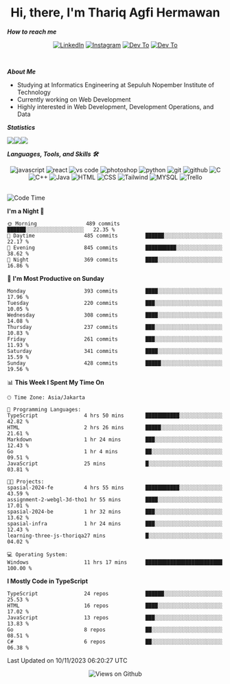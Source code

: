 <div align="center">
  <h1>Hi, there, I'm Thariq Agfi Hermawan</h1>
</div>


***How to reach me***
<p align='center'>
   <a href="https://www.linkedin.com/in/thariqagfihermawan" target="_blank"><img src="https://img.shields.io/badge/LinkedIn-0077B5?style=for-the-badge&logo=linkedin&logoColor=white" alt="LinkedIn"></a>
   <a href="https://www.instagram.com/thoriqagfi" target="_blank"><img src="https://img.shields.io/badge/Instagram-E4405F?style=for-the-badge&logo=instagram&logoColor=white" alt="Instagram"></a>
   <a href="https://medium.com/@thoriq.aghfi60" target="_blank"><img src="https://img.shields.io/badge/Medium-12100E?style=for-the-badge&logo=medium&logoColor=white" alt="Dev To"></a>
   <a href="https://linktr.ee/thoriqagfi" target="_blank"><img src="https://img.shields.io/badge/linktree-1de9b6?style=for-the-badge&logo=linktree&logoColor=white" alt="Dev To"></a>
</p>

<br>

***About Me***
- Studying at Informatics Engineering at Sepuluh Nopember Institute of Technology
- Currently working on Web Development
- Highly interested in Web Development, Development Operations, and Data

***Statistics***

<!-- [![GitHub Streak](http://github-readme-streak-stats.herokuapp.com?user=thoriqagfi&theme=dark)](https://git.io/streak-stats) -->

<div align="center">
  <div style="display: flex;">
    <img src="http://github-readme-streak-stats.herokuapp.com?user=thoriqagfi&theme=chartreuse-dark"/>
    <img src="https://github-readme-stats.vercel.app/api/top-langs/?username=thoriqagfi&layout=compact&&theme=chartreuse-dark&langs_count=8)](https://github.com/thoriqagfi"/>
    <img src="https://github-readme-stats.vercel.app/api?username=thoriqagfi&show_icons=true&theme=chartreuse-dark"/>
  </div>
</div>

<!-- [![Top Langs](https://github-readme-stats.vercel.app/api/top-langs/?username=thoriqagfi&layout=compact&&theme=chartreuse-dark&langs_count=8)](https://github.com/thoriqagfi)
< ![Agfi's GitHub stats](https://github-readme-stats.vercel.app/api?username=thoriqagfi&show_icons=true&theme=chartreuse-dark) -->

***Languages, Tools, and Skills 🛠***

  <div align="center">
    <img src="https://img.shields.io/badge/JavaScript-F7DF1E?style=for-the-badge&logo=javascript&logoColor=black" alt="javascript" />
    <img src="https://img.shields.io/badge/React-61DAFB?style=for-the-badge&logo=react&logoColor=black" alt="react" />
    <img src="https://img.shields.io/badge/vs%20code-007ACC?style=for-the-badge&logo=visual%20studio%20code&logoColor=white" alt="vs code" />
    <img src="https://img.shields.io/badge/adobe%20photoshop-31A8FF?style=for-the-badge&logo=adobe%20photoshop&logoColor=white" alt="photoshop" />
    <img src="https://img.shields.io/badge/python-3776AB?style=for-the-badge&logo=python&logoColor=white" alt="python" />
    <img src="https://img.shields.io/badge/Git-F05032?style=for-the-badge&logo=git&logoColor=white" alt="git" />
    <img src="https://img.shields.io/badge/GitHub-100000?style=for-the-badge&logo=github&logoColor=white" alt="github" />
    <img src="https://img.shields.io/badge/c-%2300599C.svg?style=for-the-badge&logo=c&logoColor=white" alt="C" />
    <img src="https://img.shields.io/badge/c++-%2300599C.svg?style=for-the-badge&logo=c%2B%2B&logoColor=white" alt="C++" />
    <img src="https://img.shields.io/badge/Java-ED8B00?style=for-the-badge&logo=java&logoColor=white" alt="Java"/>
    <img src="https://img.shields.io/badge/HTML5-E34F26?style=for-the-badge&logo=html5&logoColor=white" alt="HTML" />
    <img src="https://img.shields.io/badge/CSS-239120?&style=for-the-badge&logo=css3&logoColor=white" alt ="CSS" />
    <img src="https://img.shields.io/badge/tailwindcss-%2338B2AC.svg?style=for-the-badge&logo=tailwind-css&logoColor=white" alt="Tailwind" />
    <img src="https://img.shields.io/badge/MySQL-00000F?style=for-the-badge&logo=mysql&logoColor=white" alt="MYSQL" />
    <img src="https://img.shields.io/badge/Trello-%23026AA7.svg?style=for-the-badge&logo=Trello&logoColor=white" alt="Trello" />
  </div><br>

<!--START_SECTION:waka-->
![Code Time](http://img.shields.io/badge/Code%20Time-747%20hrs%201%20min-blue)

**I'm a Night 🦉** 

```text
🌞 Morning                489 commits         ██████░░░░░░░░░░░░░░░░░░░   22.35 % 
🌆 Daytime                485 commits         ██████░░░░░░░░░░░░░░░░░░░   22.17 % 
🌃 Evening                845 commits         ██████████░░░░░░░░░░░░░░░   38.62 % 
🌙 Night                  369 commits         ████░░░░░░░░░░░░░░░░░░░░░   16.86 % 
```
📅 **I'm Most Productive on Sunday** 

```text
Monday                   393 commits         ████░░░░░░░░░░░░░░░░░░░░░   17.96 % 
Tuesday                  220 commits         ███░░░░░░░░░░░░░░░░░░░░░░   10.05 % 
Wednesday                308 commits         ████░░░░░░░░░░░░░░░░░░░░░   14.08 % 
Thursday                 237 commits         ███░░░░░░░░░░░░░░░░░░░░░░   10.83 % 
Friday                   261 commits         ███░░░░░░░░░░░░░░░░░░░░░░   11.93 % 
Saturday                 341 commits         ████░░░░░░░░░░░░░░░░░░░░░   15.59 % 
Sunday                   428 commits         █████░░░░░░░░░░░░░░░░░░░░   19.56 % 
```


📊 **This Week I Spent My Time On** 

```text
🕑︎ Time Zone: Asia/Jakarta

💬 Programming Languages: 
TypeScript               4 hrs 50 mins       ███████████░░░░░░░░░░░░░░   42.82 % 
HTML                     2 hrs 26 mins       █████░░░░░░░░░░░░░░░░░░░░   21.61 % 
Markdown                 1 hr 24 mins        ███░░░░░░░░░░░░░░░░░░░░░░   12.43 % 
Go                       1 hr 4 mins         ██░░░░░░░░░░░░░░░░░░░░░░░   09.51 % 
JavaScript               25 mins             █░░░░░░░░░░░░░░░░░░░░░░░░   03.81 % 

🐱‍💻 Projects: 
spasial-2024-fe          4 hrs 55 mins       ███████████░░░░░░░░░░░░░░   43.59 % 
assignment-2-webgl-3d-tho1 hr 55 mins        ████░░░░░░░░░░░░░░░░░░░░░   17.01 % 
spasial-2024-be          1 hr 32 mins        ███░░░░░░░░░░░░░░░░░░░░░░   13.62 % 
spasial-infra            1 hr 24 mins        ███░░░░░░░░░░░░░░░░░░░░░░   12.43 % 
learning-three-js-thoriqa27 mins             █░░░░░░░░░░░░░░░░░░░░░░░░   04.02 % 

💻 Operating System: 
Windows                  11 hrs 17 mins      █████████████████████████   100.00 % 
```

**I Mostly Code in TypeScript** 

```text
TypeScript               24 repos            ██████░░░░░░░░░░░░░░░░░░░   25.53 % 
HTML                     16 repos            ████░░░░░░░░░░░░░░░░░░░░░   17.02 % 
JavaScript               13 repos            ███░░░░░░░░░░░░░░░░░░░░░░   13.83 % 
Go                       8 repos             ██░░░░░░░░░░░░░░░░░░░░░░░   08.51 % 
C#                       6 repos             ██░░░░░░░░░░░░░░░░░░░░░░░   06.38 % 
```




 Last Updated on 10/11/2023 06:20:27 UTC
<!--END_SECTION:waka-->

<div align="center">
<img src="https://komarev.com/ghpvc/?username=thoriqagfi&color=blue" alt="Views on Github" />
</div>